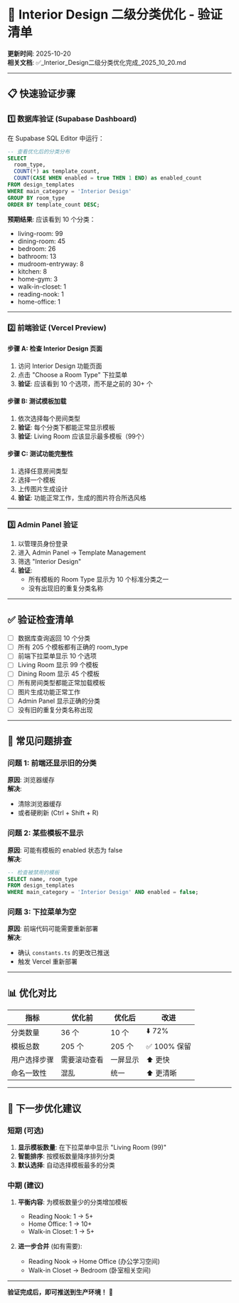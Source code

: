 # 🧪 Interior Design 二级分类优化 - 验证清单

**更新时间**: 2025-10-20  
**相关文档**: ✅_Interior_Design二级分类优化完成_2025_10_20.md

---

## 📋 快速验证步骤

### 1️⃣ 数据库验证 (Supabase Dashboard)

在 Supabase SQL Editor 中运行：

```sql
-- 查看优化后的分类分布
SELECT 
  room_type,
  COUNT(*) as template_count,
  COUNT(CASE WHEN enabled = true THEN 1 END) as enabled_count
FROM design_templates
WHERE main_category = 'Interior Design'
GROUP BY room_type
ORDER BY template_count DESC;
```

**预期结果**: 应该看到 10 个分类：
- living-room: 99
- dining-room: 45
- bedroom: 26
- bathroom: 13
- mudroom-entryway: 8
- kitchen: 8
- home-gym: 3
- walk-in-closet: 1
- reading-nook: 1
- home-office: 1

---

### 2️⃣ 前端验证 (Vercel Preview)

#### 步骤 A: 检查 Interior Design 页面
1. 访问 Interior Design 功能页面
2. 点击 "Choose a Room Type" 下拉菜单
3. **验证**: 应该看到 10 个选项，而不是之前的 30+ 个

#### 步骤 B: 测试模板加载
1. 依次选择每个房间类型
2. **验证**: 每个分类下都能正常显示模板
3. **验证**: Living Room 应该显示最多模板（99个）

#### 步骤 C: 测试功能完整性
1. 选择任意房间类型
2. 选择一个模板
3. 上传图片生成设计
4. **验证**: 功能正常工作，生成的图片符合所选风格

---

### 3️⃣ Admin Panel 验证

1. 以管理员身份登录
2. 进入 Admin Panel → Template Management
3. 筛选 "Interior Design"
4. **验证**: 
   - 所有模板的 Room Type 显示为 10 个标准分类之一
   - 没有出现旧的重复分类名称

---

## ✅ 验证检查清单

- [ ] 数据库查询返回 10 个分类
- [ ] 所有 205 个模板都有正确的 room_type
- [ ] 前端下拉菜单显示 10 个选项
- [ ] Living Room 显示 99 个模板
- [ ] Dining Room 显示 45 个模板
- [ ] 所有房间类型都能正常加载模板
- [ ] 图片生成功能正常工作
- [ ] Admin Panel 显示正确的分类
- [ ] 没有旧的重复分类名称出现

---

## 🐛 常见问题排查

### 问题 1: 前端还显示旧的分类
**原因**: 浏览器缓存  
**解决**: 
- 清除浏览器缓存
- 或者硬刷新 (Ctrl + Shift + R)

### 问题 2: 某些模板不显示
**原因**: 可能有模板的 enabled 状态为 false  
**解决**: 
```sql
-- 检查被禁用的模板
SELECT name, room_type 
FROM design_templates 
WHERE main_category = 'Interior Design' AND enabled = false;
```

### 问题 3: 下拉菜单为空
**原因**: 前端代码可能需要重新部署  
**解决**: 
- 确认 `constants.ts` 的更改已推送
- 触发 Vercel 重新部署

---

## 📊 优化对比

| 指标 | 优化前 | 优化后 | 改进 |
|-----|-------|-------|------|
| 分类数量 | 36 个 | 10 个 | ⬇️ 72% |
| 模板总数 | 205 个 | 205 个 | ✅ 100% 保留 |
| 用户选择步骤 | 需要滚动查看 | 一屏显示 | ⬆️ 更快 |
| 命名一致性 | 混乱 | 统一 | ⬆️ 更清晰 |

---

## 🎯 下一步优化建议

### 短期 (可选)
1. **显示模板数量**: 在下拉菜单中显示 "Living Room (99)"
2. **智能排序**: 按模板数量降序排列分类
3. **默认选择**: 自动选择模板最多的分类

### 中期 (建议)
1. **平衡内容**: 为模板数量少的分类增加模板
   - Reading Nook: 1 → 5+
   - Home Office: 1 → 10+
   - Walk-in Closet: 1 → 5+

2. **进一步合并** (如有需要):
   - Reading Nook → Home Office (办公学习空间)
   - Walk-in Closet → Bedroom (卧室相关空间)

---

**验证完成后，即可推送到生产环境！** 🚀

